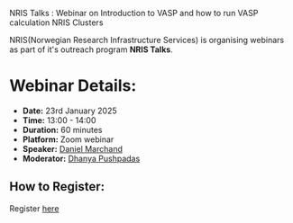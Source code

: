NRIS Talks : Webinar on Introduction to VASP and how to run VASP calculation NRIS Clusters

NRIS(Norwegian Research Infrastructure Services) is organising  webinars as part of it's outreach program **NRIS Talks**.


# Webinar Details:

- **Date:** 23rd January 2025
- **Time:** 13:00 - 14:00
- **Duration:** 60 minutes
- **Platform:** Zoom webinar
- **Speaker:** [Daniel Marchand](https://www.sintef.no/alle-ansatte/ansatt/daniel.marchand/)
- **Moderator:** [Dhanya Pushpadas](https://www.uib.no/en/persons/Dhanya.Pushpadas)


## How to Register:
Register [here](https://uib.zoom.us/webinar/register/WN_SFFfpEHqQySCKTjPCQFa0w)